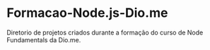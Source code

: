 # Formacao-Node.js-Dio.me
 Diretorio de projetos criados durante a formação do curso de Node Fundamentals da Dio.me.
